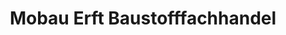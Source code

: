 ---
title: "Mobau Erft Baustofffachhandel"
url: /bedburg/mobau-erft-baustofffachhandel/
shop: Baustoffe
---